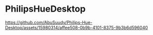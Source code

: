 # PhilipsHueDesktop

https://github.com/AbuSuudy/Philips-Hue-Desktop/assets/15980314/affee508-0b9b-4101-8375-9b3b6d596040

